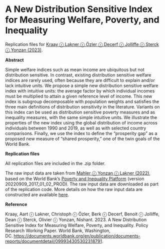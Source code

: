 # A New Distribution Sensitive Index for Measuring Welfare, Poverty, and Inequality

Replication files for [Kraay ⓡ Lakner ⓡ Özler ⓡ Decerf ⓡ Jolliffe ⓡ Sterck ⓡ Yonzan (2023)](https://documents.worldbank.org/en/publication/documents-reports/documentdetail/099934305302318791). 

**Abstract**

Simple welfare indices such as mean income are ubiquitous but not distribution sensitive. In contrast, existing distribution sensitive welfare indices are rarely used, often because they are difficult to explain and/or lack intuitive units. We propose a simple new distribution sensitive welfare index with intuitive units:  the average factor by which individual incomes must be multiplied to attain a given reference level of income. This new index is subgroup decomposable with population weights and satisfies the three main definitions of distribution sensitivity in the literature. Variants on this index can be used as distribution sensitive poverty measures and as inequality measures, with the same simple intuitive units. We illustrate the properties of the new index using the global distribution of income across individuals between 1990 and 2019, as well as with selected country comparisons. Finally, we use the index to define the “prosperity gap” as a proposed new measure of “shared prosperity,” one of the twin goals of the World Bank.

**Replication files**

All replication files are included in the .zip folder. 

The raw input data are taken from [Mahler ⓡ Yonzan ⓡ Lakner (2022)](https://doi.org/10.1596/1813-9450-10198), based on the World Bank’s [Poverty and Inequality Platform](https://pip.worldbank.org/home) (version 20220909_2017_01_02_PROD). The raw input data are downloaded as part of the replication code. More details on how the raw input data are constructed are available [here](https://datacatalog.worldbank.org/search/dataset/0064304/1000-binned-global-distribution). 

**Reference**

Kraay, Aart ⓡ Lakner, Christoph ⓡ Özler, Berk ⓡ Decerf, Benoit ⓡ Jolliffe, Dean ⓡ Sterck, Olivier ⓡ Yonzan, Nishant. 2023. A New Distribution Sensitive Index for Measuring Welfare, Poverty, and Inequality. Policy Research Working Paper. World Bank, Washington, DC. https://documents.worldbank.org/en/publication/documents-reports/documentdetail/099934305302318791.  


